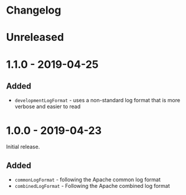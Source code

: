 # Changelog

# Unreleased

# 1.1.0 - 2019-04-25

## Added

* `developmentLogFormat` - uses a non-standard log format that is more verbose
    and easier to read

# 1.0.0 - 2019-04-23

Initial release.

## Added

* `commonLogFormat` - following the Apache common log format
* `combinedLogFormat` - Following the Apache combined log format
